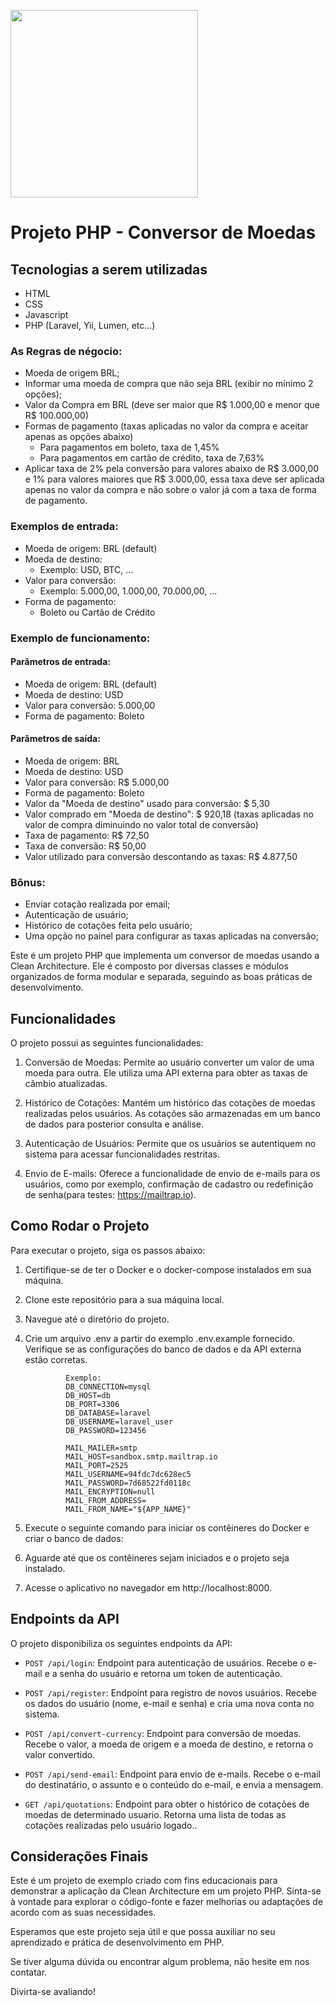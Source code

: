 <p>
    <img src="https://encrypted-tbn0.gstatic.com/images?q=tbn%3AANd9GcQIAOtqQ5is5vwbcEn0ZahZfMxz1QIeAYtFfnLdkCXu1sqAGbnX" width="300">
 </p>

# Projeto PHP - Conversor de Moedas

## Tecnologias a serem utilizadas
* HTML
* CSS
* Javascript
* PHP (Laravel, Yii, Lumen, etc...)

### As Regras de négocio:
- Moeda de origem BRL;
- Informar uma moeda de compra que não seja BRL (exibir no mínimo 2 opções);
- Valor da Compra em BRL (deve ser maior que R$ 1.000,00 e menor que R$ 100.000,00)
- Formas de pagamento (taxas aplicadas no valor da compra e aceitar apenas as opções abaixo)
  - Para pagamentos em boleto, taxa de 1,45%
  - Para pagamentos em cartão de crédito, taxa de 7,63%
- Aplicar taxa de 2% pela conversão para valores abaixo de R$ 3.000,00 e 1% para valores maiores que R$ 3.000,00, 
essa taxa deve ser aplicada apenas no valor da compra e não sobre o valor já com a taxa de forma de pagamento.

### Exemplos de entrada:
- Moeda de origem: BRL (default)
- Moeda de destino:
  - Exemplo: USD, BTC, ...
- Valor para conversão:
  - Exemplo: 5.000,00, 1.000,00, 70.000,00, ...
- Forma de pagamento:
  - Boleto ou Cartão de Crédito


### Exemplo de funcionamento:

#### Parâmetros de entrada:
- Moeda de origem: BRL (default)
- Moeda de destino: USD
- Valor para conversão: 5.000,00
- Forma de pagamento: Boleto

#### Parâmetros de saída:
- Moeda de origem: BRL
- Moeda de destino: USD
- Valor para conversão: R$ 5.000,00
- Forma de pagamento: Boleto
- Valor da "Moeda de destino" usado para conversão: $ 5,30
- Valor comprado em "Moeda de destino": $ 920,18 (taxas aplicadas no valor de compra diminuindo no valor total de conversão)
- Taxa de pagamento: R$ 72,50
- Taxa de conversão: R$ 50,00
- Valor utilizado para conversão descontando as taxas: R$ 4.877,50

### Bônus:
* Enviar cotação realizada por email;
* Autenticação de usuário;
* Histórico de cotações feita pelo usuário;
* Uma opção no painel para configurar as taxas aplicadas na conversão;


Este é um projeto PHP que implementa um conversor de moedas usando a Clean Architecture. Ele é composto por diversas classes e módulos organizados de forma modular e separada, seguindo as boas práticas de desenvolvimento.

## Funcionalidades

O projeto possui as seguintes funcionalidades:

1. Conversão de Moedas: Permite ao usuário converter um valor de uma moeda para outra. Ele utiliza uma API externa para obter as taxas de câmbio atualizadas.

2. Histórico de Cotações: Mantém um histórico das cotações de moedas realizadas pelos usuários. As cotações são armazenadas em um banco de dados para posterior consulta e análise.

3. Autenticação de Usuários: Permite que os usuários se autentiquem no sistema para acessar funcionalidades restritas.

4. Envio de E-mails: Oferece a funcionalidade de envio de e-mails para os usuários, como por exemplo, confirmação de cadastro ou redefinição de senha(para testes: https://mailtrap.io).

## Como Rodar o Projeto

Para executar o projeto, siga os passos abaixo:

1. Certifique-se de ter o Docker e o docker-compose instalados em sua máquina.

2. Clone este repositório para a sua máquina local.

3. Navegue até o diretório do projeto.

4. Crie um arquivo .env a partir do exemplo .env.example fornecido. Verifique se as configurações do banco de dados e da API externa estão corretas.
 

                Exemplo:
                DB_CONNECTION=mysql
                DB_HOST=db
                DB_PORT=3306
                DB_DATABASE=laravel
                DB_USERNAME=laravel_user
                DB_PASSWORD=123456

                MAIL_MAILER=smtp
                MAIL_HOST=sandbox.smtp.mailtrap.io
                MAIL_PORT=2525
                MAIL_USERNAME=94fdc7dc628ec5
                MAIL_PASSWORD=7d68522fd0118c
                MAIL_ENCRYPTION=null
                MAIL_FROM_ADDRESS=
                MAIL_FROM_NAME="${APP_NAME}"


5. Execute o seguinte comando para iniciar os contêineres do Docker e criar o banco de dados:


6. Aguarde até que os contêineres sejam iniciados e o projeto seja instalado.

7. Acesse o aplicativo no navegador em http://localhost:8000.

## Endpoints da API

O projeto disponibiliza os seguintes endpoints da API:

- `POST /api/login`: Endpoint para autenticação de usuários. Recebe o e-mail e a senha do usuário e retorna um token de autenticação.

- `POST /api/register`: Endpoint para registro de novos usuários. Recebe os dados do usuário (nome, e-mail e senha) e cria uma nova conta no sistema.

- `POST /api/convert-currency`: Endpoint para conversão de moedas. Recebe o valor, a moeda de origem e a moeda de destino, e retorna o valor convertido.

- `POST /api/send-email`: Endpoint para envio de e-mails. Recebe o e-mail do destinatário, o assunto e o conteúdo do e-mail, e envia a mensagem.

- `GET /api/quotations`: Endpoint para obter o histórico de cotações de moedas de determinado usuario. Retorna uma lista de todas as cotações realizadas pelo usuário logado..

## Considerações Finais

Este é um projeto de exemplo criado com fins educacionais para demonstrar a aplicação da Clean Architecture em um projeto PHP. Sinta-se à vontade para explorar o código-fonte e fazer melhorias ou adaptações de acordo com as suas necessidades.

Esperamos que este projeto seja útil e que possa auxiliar no seu aprendizado e prática de desenvolvimento em PHP.

Se tiver alguma dúvida ou encontrar algum problema, não hesite em nos contatar.

Divirta-se avaliando!
